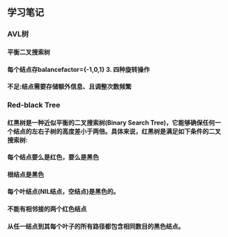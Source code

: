 ## 学习笔记
### AVL树
#### 平衡二叉搜索树
#### 每个结点存balancefactor={-1,0,1} 3. 四种旋转操作
#### 不足:结点需要存储额外信息、且调整次数频繁


### Red-black Tree
#### 红黑树是一种近似平衡的二叉搜索树(Binary Search Tree)，它能够确保任何一 个结点的左右子树的高度差小于两倍。具体来说，红黑树是满足如下条件的二叉 搜索树:
#### 每个结点要么是红色，要么是黑色
#### 根结点是黑色
#### 每个叶结点(NIL结点，空结点)是黑色的。
#### 不能有相邻接的两个红色结点
#### 从任一结点到其每个叶子的所有路径都包含相同数目的黑色结点。